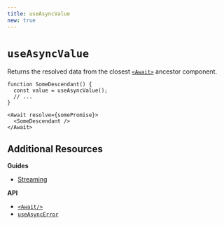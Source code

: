 ```yaml
---
title: useAsyncValue
new: true
---
```


# `useAsyncValue`

Returns the resolved data from the closest [`<Await>`][await_component] ancestor component.

```tsx
function SomeDescendant() {
  const value = useAsyncValue();
  // ...
}
```

```tsx
<Await resolve={somePromise}>
  <SomeDescendant />
</Await>
```

## Additional Resources

**Guides**

- [Streaming][streaming_guide]

**API**

- [`<Await/>`][await_component]
- [`useAsyncError`][use_async_error]

[await_component]: ../components/await
[streaming_guide]: ../guides/streaming
[use_async_error]: ../hooks/use-async-error
